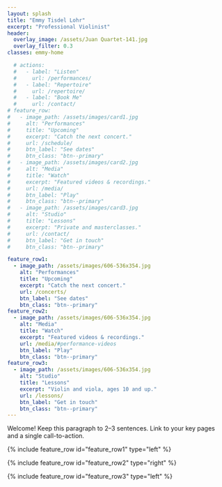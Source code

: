 ```yaml
---
layout: splash
title: "Emmy Tisdel Lohr"
excerpt: "Professional Violinist"
header:
  overlay_image: /assets/Juan Quartet-141.jpg
  overlay_filter: 0.3
classes: emmy-home

  # actions:
  #   - label: "Listen"
  #     url: /performances/
  #   - label: "Repertoire"
  #     url: /repertoire/
  #   - label: "Book Me"
  #     url: /contact/
# feature_row:
#   - image_path: /assets/images/card1.jpg
#     alt: "Performances"
#     title: "Upcoming"
#     excerpt: "Catch the next concert."
#     url: /schedule/
#     btn_label: "See dates"
#     btn_class: "btn--primary"
#   - image_path: /assets/images/card2.jpg
#     alt: "Media"
#     title: "Watch"
#     excerpt: "Featured videos & recordings."
#     url: /media/
#     btn_label: "Play"
#     btn_class: "btn--primary"
#   - image_path: /assets/images/card3.jpg
#     alt: "Studio"
#     title: "Lessons"
#     excerpt: "Private and masterclasses."
#     url: /contact/
#     btn_label: "Get in touch"
#     btn_class: "btn--primary"

feature_row1:
  - image_path: /assets/images/606-536x354.jpg
    alt: "Performances"
    title: "Upcoming"
    excerpt: "Catch the next concert."
    url: /concerts/
    btn_label: "See dates"
    btn_class: "btn--primary"
feature_row2:
  - image_path: /assets/images/606-536x354.jpg
    alt: "Media"
    title: "Watch"
    excerpt: "Featured videos & recordings."
    url: /media/#performance-videos
    btn_label: "Play"
    btn_class: "btn--primary"
feature_row3:
  - image_path: /assets/images/606-536x354.jpg
    alt: "Studio"
    title: "Lessons"
    excerpt: "Violin and viola, ages 10 and up."
    url: /lessons/
    btn_label: "Get in touch"
    btn_class: "btn--primary"
---
```

Welcome! Keep this paragraph to 2–3 sentences. Link to your key pages and a single call-to-action.

<!-- {% include feature_row %} -->

{% include feature_row id="feature_row1" type="left" %}

{% include feature_row id="feature_row2" type="right" %}

{% include feature_row id="feature_row3" type="left" %}
